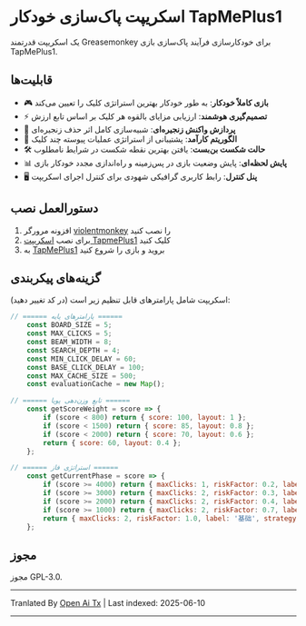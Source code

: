 # اسکریپت پاک‌سازی خودکار TapMePlus1

یک اسکریپت قدرتمند Greasemonkey برای خودکارسازی فرآیند پاک‌سازی بازی TapMePlus1.

## قابلیت‌ها

- 🎮 **بازی کاملاً خودکار**: به طور خودکار بهترین استراتژی کلیک را تعیین می‌کند
- ⚡ **تصمیم‌گیری هوشمند**: ارزیابی مزایای بالقوه هر کلیک بر اساس تابع ارزش
- 🔁 **پردازش واکنش زنجیره‌ای**: شبیه‌سازی کامل اثر حذف زنجیره‌ای
- 🚀 **الگوریتم کارآمد**: پشتیبانی از استراتژی عملیات پیوسته چند کلیک
- 🛠 **حالت شکست بن‌بست**: یافتن بهترین نقطه شکست در شرایط نامطلوب
- 📊 **پایش لحظه‌ای**: پایش وضعیت بازی در پس‌زمینه و راه‌اندازی مجدد خودکار بازی
- 🖥 **پنل کنترل**: رابط کاربری گرافیکی شهودی برای کنترل اجرای اسکریپت

## دستورالعمل نصب

1. افزونه مرورگر [violentmonkey](https://violentmonkey.github.io/) را نصب کنید
2. برای نصب [اسکریپت TapmePlus1](https://github.com/baimengshi/tapmeplus1/raw/main/TapMePlus1_auto-clear.user.js) کلیک کنید
3. به [TapMePlus1](https://tapmeplus1.com/) بروید و بازی را شروع کنید

## گزینه‌های پیکربندی

اسکریپت شامل پارامترهای قابل تنظیم زیر است (در کد تغییر دهید):

```javascript
// ====== پارامترهای پایه ======
    const BOARD_SIZE = 5;
    const MAX_CLICKS = 5;
    const BEAM_WIDTH = 8;
    const SEARCH_DEPTH = 4;
    const MIN_CLICK_DELAY = 60;
    const BASE_CLICK_DELAY = 100;
    const MAX_CACHE_SIZE = 500;
    const evaluationCache = new Map();

// ====== تابع وزن‌دهی پویا ======
    const getScoreWeight = score => {
        if (score < 800) return { score: 100, layout: 1 };
        if (score < 1500) return { score: 85, layout: 0.8 };
        if (score < 2000) return { score: 70, layout: 0.6 };
        return { score: 60, layout: 0.4 };
    };

// ====== استراتژی فاز ======
    const getCurrentPhase = score => {
        if (score >= 4000) return { maxClicks: 1, riskFactor: 0.2, label: '4000+', strategy: 'focusLargeGroups' };
        if (score >= 3000) return { maxClicks: 2, riskFactor: 0.3, label: '3000+', strategy: 'balanceEdgeAndCenter' };
        if (score >= 2000) return { maxClicks: 2, riskFactor: 0.4, label: '2000+', strategy: 'maximizeChainPotential' };
        if (score >= 1000) return { maxClicks: 2, riskFactor: 0.7, label: '1000+', strategy: 'conservativeGrowth' };
        return { maxClicks: 2, riskFactor: 1.0, label: '基础', strategy: 'default' };
    };
```

## مجوز

مجوز GPL-3.0.

---

Tranlated By [Open Ai Tx](https://github.com/OpenAiTx/OpenAiTx) | Last indexed: 2025-06-10

---